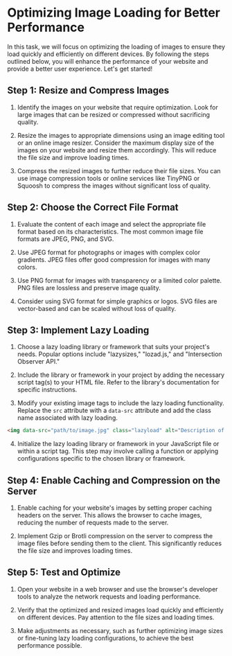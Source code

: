 # Optimizing Image Loading for Better Performance

In this task, we will focus on optimizing the loading of images to ensure they load quickly and efficiently on different devices. By following the steps outlined below, you will enhance the performance of your website and provide a better user experience. Let's get started!

## Step 1: Resize and Compress Images

1. Identify the images on your website that require optimization. Look for large images that can be resized or compressed without sacrificing quality.

2. Resize the images to appropriate dimensions using an image editing tool or an online image resizer. Consider the maximum display size of the images on your website and resize them accordingly. This will reduce the file size and improve loading times.

3. Compress the resized images to further reduce their file sizes. You can use image compression tools or online services like TinyPNG or Squoosh to compress the images without significant loss of quality.

## Step 2: Choose the Correct File Format

1. Evaluate the content of each image and select the appropriate file format based on its characteristics. The most common image file formats are JPEG, PNG, and SVG.

2. Use JPEG format for photographs or images with complex color gradients. JPEG files offer good compression for images with many colors.

3. Use PNG format for images with transparency or a limited color palette. PNG files are lossless and preserve image quality.

4. Consider using SVG format for simple graphics or logos. SVG files are vector-based and can be scaled without loss of quality.

## Step 3: Implement Lazy Loading

1. Choose a lazy loading library or framework that suits your project's needs. Popular options include "lazysizes," "lozad.js," and "Intersection Observer API."

2. Include the library or framework in your project by adding the necessary script tag(s) to your HTML file. Refer to the library's documentation for specific instructions.

3. Modify your existing image tags to include the lazy loading functionality. Replace the `src` attribute with a `data-src` attribute and add the class name associated with lazy loading.

```html
<img data-src="path/to/image.jpg" class="lazyload" alt="Description of the image">
```

4. Initialize the lazy loading library or framework in your JavaScript file or within a script tag. This step may involve calling a function or applying configurations specific to the chosen library or framework.

## Step 4: Enable Caching and Compression on the Server

1. Enable caching for your website's images by setting proper caching headers on the server. This allows the browser to cache images, reducing the number of requests made to the server.

2. Implement Gzip or Brotli compression on the server to compress the image files before sending them to the client. This significantly reduces the file size and improves loading times.

## Step 5: Test and Optimize

1. Open your website in a web browser and use the browser's developer tools to analyze the network requests and loading performance.

2. Verify that the optimized and resized images load quickly and efficiently on different devices. Pay attention to the file sizes and loading times.

3. Make adjustments as necessary, such as further optimizing image sizes or fine-tuning lazy loading configurations, to achieve the best performance possible.

